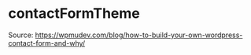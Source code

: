 # contactFormTheme

Source: https://wpmudev.com/blog/how-to-build-your-own-wordpress-contact-form-and-why/
